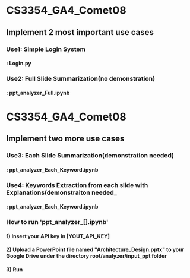 # CS3354_GA4_Comet08
## Implement 2 most important use cases 

### Use1: Simple Login System
#### : Login.py
### Use2: Full Slide Summarization(no demonstration)
#### : ppt_analyzer_Full.ipynb

# CS3354_GA4_Comet08
## Implement two more use cases

### Use3: Each Slide Summarization(demonstration needed)
#### : ppt_analyzer_Each_Keyword.ipynb
### Use4: Keywords Extraction from each slide with Explanations(demonstraiton needed_
#### : ppt_analyzer_Each_Keyword.ipynb

### How to run 'ppt_analyzer_[].ipynb'
#### 1) Insert your API key in [YOUT_API_KEY]
#### 2) Upload a PowerPoint file named "Architecture_Design.pptx" to your Google Drive under the directory root/analyzer/input_ppt folder
#### 3) Run
